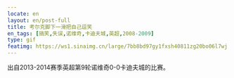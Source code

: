 ```yaml
---
locate: en
layout: en/post-full
title: 考尔克脚下一滑把自己逗笑
en_tags: [搞笑,失误,诺维奇,卡迪夫城,英超,2008-2009]
type: gif
featimg: https://ws1.sinaimg.cn/large/7bb8bd97gy1fxsh40811zg20bo06l7wj.gif
---
```


出自2013-2014赛季英超第9轮诺维奇0-0卡迪夫城的比赛。